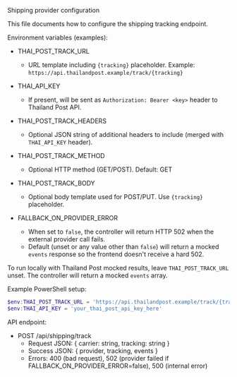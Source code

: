 Shipping provider configuration

This file documents how to configure the shipping tracking endpoint.

Environment variables (examples):

- THAI_POST_TRACK_URL
  - URL template including `{tracking}` placeholder. Example: `https://api.thailandpost.example/track/{tracking}`
- THAI_API_KEY
  - If present, will be sent as `Authorization: Bearer <key>` header to Thailand Post API.
- THAI_POST_TRACK_HEADERS
  - Optional JSON string of additional headers to include (merged with `THAI_API_KEY` header).
- THAI_POST_TRACK_METHOD
  - Optional HTTP method (GET/POST). Default: GET
- THAI_POST_TRACK_BODY
  - Optional body template used for POST/PUT. Use `{tracking}` placeholder.

- FALLBACK_ON_PROVIDER_ERROR
  - When set to `false`, the controller will return HTTP 502 when the external provider call fails.
  - Default (unset or any value other than `false`) will return a mocked `events` response so the frontend doesn't receive a hard 502.

To run locally with Thailand Post mocked results, leave `THAI_POST_TRACK_URL` unset. The controller will return a mocked `events` array.

Example PowerShell setup:

```powershell
$env:THAI_POST_TRACK_URL = 'https://api.thailandpost.example/track/{tracking}'
$env:THAI_API_KEY = 'your_thai_post_api_key_here'
```

API endpoint:
- POST /api/shipping/track
  - Request JSON: { carrier: string, tracking: string }
  - Success JSON: { provider, tracking, events }
  - Errors: 400 (bad request), 502 (provider failed if FALLBACK_ON_PROVIDER_ERROR=false), 500 (internal error)
